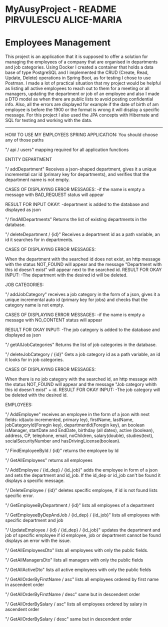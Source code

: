 # MyAusyProject - README PIRVULESCU ALICE-MARIA 

# Employees Management
>
This project is an application that it is supposed to offer a solution for managing the employees of a company that are organised in departments and job categories. Using Docker I created a container that holds a data base of type PostgreSQL and I implemented the CRUD (Create, Read, Update, Delete) operations in Spring Boot, as for testing I chose to use Postman. I made a lot of practical situation that my project would be helpful as listing all active employees to reach out to them for a meeting or all managers, updating the department or job of an employee and also I made a DTO model as when there are public lists to avoid posting confidential info. Also, all the errors are displayed for example if the date of birth of am employee is before the 1900 or the format is wrong it will display a specific message. For this project I also used the JPA concepts with Hibernate and SQL for testing and working with the data.
<hr>

HOW TO USE MY EMPLOYEES SPRING APPLICATION: You should choose any of those paths

"/ api / users" mapping required for all application functions

ENTITY DEPARTMENT

"/ addDepartment" Receives a json-shaped department, gives it a unique incremental car id (primary key for departments), and verifies that the department name is not empty.

CASES OF DISPLAYING ERROR MESSAGES: -if the name is empty a message with BAD_REQUEST status will appear

RESULT FOR INPUT OKAY: -department is added to the database and displayed as json

"/ findAllDepartments" Returns the list of existing departments in the database.

"/ deleteDepartment / {id}" Receives a department id as a path variable, an id it searches for in departments.

CASES OF DISPLAYING ERROR MESSAGES:

When the department with the searched id does not exist, an http message with the status NOT_FOUND will appear and the message "Department with this id doesn't exist" will appear next to the searched id.
RESULT FOR OKAY INPUT: -The department with the desired id will be deleted.

JOB CATEGORIES:

"/ addJobCategory" receives a job category in the form of a json, gives it a unique incremental auto id (primary key for jobs) and checks that the category name is not empty.

CASES OF DISPLAYING ERROR MESSAGES: -if the name is empty a message with NO_CONTENT status will appear

RESULT FOR OKAY INPUT: -The job category is added to the database and displayed as json

"/ getAllJobCategories" Returns the list of job categories in the database.

"/ deleteJobCategory / {id}" Gets a job category id as a path variable, an id it looks for in job categories.

CASES OF DISPLAYING ERROR MESSAGES:

When there is no job category with the searched id, an http message with the status NOT_FOUND will appear and the message "Job category whith this id doesn't exist" + id.
RESULT FOR OKAY INPUT: -The job category will be deleted with the desired id.

EMPLOYEES:

"/ AddEmployee" receives an employee in the form of a json with next fields: id(auto incremented, primary ley), firstName, lastName, jobCategoryId(Foregin key), departmentId(Foregin key), an boolean isManager, startDate and EndDate, birthday (all dates), active (boolean), address, CP, telephone, email, noChildren, salary(double), studies(text), socialSecurityNumber and hasDrivingLicense(boolean).

"/ FindEmployeeById / {id}" returns the employee by Id

"/ GetAllEmployees" returns all employees

"/ AddEmployee / {id_dep} / {id_job}" adds the employee in form of a json and sets the department and id_job. If the id_dep or id_job can't be found it displays a specific message.

"/ DeleteEmployee / {id}" deletes specific employee, if id is not found lists specific error.

"/ GetEmployeeByDepartment / {id}" lists all employees of a department

"/ GetEmployeeByDepAndJob / {id_dep} / {id_job}" lists all employees with specific department and job

"/ UpdateEmployee / {id} / {id_dep} / {id_job}" updates the department and job of specific employee if id employee, job or department cannot be found displays an error with the issue.

"/ GetAllEmployeesDto" lists all employees with only the public fields.

"/ GetAllManagersDto" lists all managers with only the public fields

"/ GetAllActiveDto" lists all active employees with only the public fields

"/ GetAllOrderByFirstName / asc" lists all employees ordered by first name in ascendent order

"/ GetAllOrderByFirstName / desc" same but in descendent order

"/ GetAllOrderBySalary / asc"  lists all employees ordered by salary in ascendent order

"/ GetAllOrderBySalary / desc" same but in descendent order
